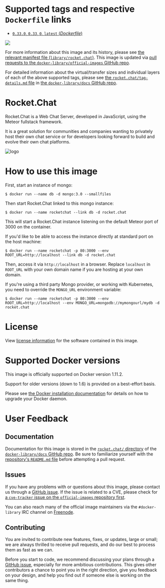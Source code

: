# Supported tags and respective `Dockerfile` links

-	[`0.33.0`, `0.33`, `0`, `latest` (*Dockerfile*)](https://github.com/RocketChat/Docker.Official.Image/blob/13acd7125ec208e41aa58bbafd3c09aa5b1e6906/Dockerfile)

[![](https://badge.imagelayers.io/rocket.chat:latest.svg)](https://imagelayers.io/?images=rocket.chat:0.33.0)

For more information about this image and its history, please see [the relevant manifest file (`library/rocket.chat`)](https://github.com/docker-library/official-images/blob/master/library/rocket.chat). This image is updated via [pull requests to the `docker-library/official-images` GitHub repo](https://github.com/docker-library/official-images/pulls?q=label%3Alibrary%2Frocket.chat).

For detailed information about the virtual/transfer sizes and individual layers of each of the above supported tags, please see [the `rocket.chat/tag-details.md` file](https://github.com/docker-library/docs/blob/master/rocket.chat/tag-details.md) in [the `docker-library/docs` GitHub repo](https://github.com/docker-library/docs).

# Rocket.Chat

Rocket.Chat is a Web Chat Server, developed in JavaScript, using the Meteor fullstack framework.

It is a great solution for communities and companies wanting to privately host their own chat service or for developers looking forward to build and evolve their own chat platforms.

![logo](https://rawgit.com/docker-library/docs/a6616e4fc5d554756247938b57677c763f32c0f4/rocket.chat/logo.svg)

# How to use this image

First, start an instance of mongo:

```console
$ docker run --name db -d mongo:3.0 --smallfiles
```

Then start Rocket.Chat linked to this mongo instance:

```console
$ docker run --name rocketchat --link db -d rocket.chat
```

This will start a Rocket.Chat instance listening on the default Meteor port of 3000 on the container.

If you'd like to be able to access the instance directly at standard port on the host machine:

```console
$ docker run --name rocketchat -p 80:3000 --env ROOT_URL=http://localhost --link db -d rocket.chat
```

Then, access it via `http://localhost` in a browser. Replace `localhost` in `ROOT_URL` with your own domain name if you are hosting at your own domain.

If you're using a third party Mongo provider, or working with Kubernetes, you need to override the `MONGO_URL` environment variable:

```console
$ docker run --name rocketchat -p 80:3000 --env ROOT_URL=http://localhost --env MONGO_URL=mongodb://mymongourl/mydb -d rocket.chat
```

# License

View [license information](https://github.com/RocketChat/Rocket.Chat/blob/master/LICENSE) for the software contained in this image.

# Supported Docker versions

This image is officially supported on Docker version 1.11.2.

Support for older versions (down to 1.6) is provided on a best-effort basis.

Please see [the Docker installation documentation](https://docs.docker.com/installation/) for details on how to upgrade your Docker daemon.

# User Feedback

## Documentation

Documentation for this image is stored in the [`rocket.chat/` directory](https://github.com/docker-library/docs/tree/master/rocket.chat) of the [`docker-library/docs` GitHub repo](https://github.com/docker-library/docs). Be sure to familiarize yourself with the [repository's `README.md` file](https://github.com/docker-library/docs/blob/master/README.md) before attempting a pull request.

## Issues

If you have any problems with or questions about this image, please contact us through a [GitHub issue](https://github.com/RocketChat/Docker.Official.Image/issues). If the issue is related to a CVE, please check for [a `cve-tracker` issue on the `official-images` repository first](https://github.com/docker-library/official-images/issues?q=label%3Acve-tracker).

You can also reach many of the official image maintainers via the `#docker-library` IRC channel on [Freenode](https://freenode.net).

## Contributing

You are invited to contribute new features, fixes, or updates, large or small; we are always thrilled to receive pull requests, and do our best to process them as fast as we can.

Before you start to code, we recommend discussing your plans through a [GitHub issue](https://github.com/RocketChat/Docker.Official.Image/issues), especially for more ambitious contributions. This gives other contributors a chance to point you in the right direction, give you feedback on your design, and help you find out if someone else is working on the same thing.
